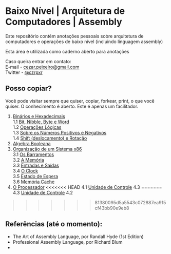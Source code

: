 # Baixo Nível | Arquitetura de Computadores | Assembly

Este repositório contém anotações pessoais sobre arquitetura de computadores e operações de baixo nível (incluindo linguagem assembly)

Esta área é utilizada como caderno aberto para anotações 

Caso queira entrar em contato:  
E-mail - cezar.peixeiro@gmail.com  
Twitter - [@czrpxr](https://www.twitter.com/czrpxr)

## Posso copiar?
Você pode visitar sempre que quiser, copiar, forkear, print, o que você quiser. O conhecimento é aberto. Este é apenas um facilitador.

1. [Binários e Hexadecimais](./baixo-nivel/binarios.md)  
    1.1 [Bit, Nibble, Byte e Word](./baixo-nivel/estruturas.md)  
    1.2 [Operações Lógicas](./baixo-nivel/operacoes_logicas.md)  
    1.3 [Sobre os Números Positivos e Negativos](./baixo-nivel/signed_unsigned.md)  
    1.4 [Shift (deslocamento) e Rotação](./baixo-nivel/shift_rotacao.md)  
2. [Algebra Booleana](./baixo-nivel/algebra_booleana_intro.md)  
3. [Organização de um Sistema x86](./baixo-nivel/sistemax86.md)  
    3.1 [Os Barramentos](./baixo-nivel/barramentos.md)  
    3.2 [A Memória](./baixo-nivel/a_memoria.md)  
    3.3 [Entradas e Saídas](./baixo-nivel/entradas_saidas.md)  
    3.4 [O Clock](./baixo-nivel/clock.md)  
    3.5 [Estado de Espera](./baixo-nivel/estado_espera.md)  
    3.6 [Memória Cache](./baixo-nivel/cache.md)  
4. [O Processador](./baixo-nivel/registradores_flags.md)
<<<<<<< HEAD
    4.1 [Unidade de Controle](./baixo-nivel/unidade_de_controle.md)
    4.3
=======
    4.3 [Unidade de Controle](./baixo-nivel/unidade_de_controle.md)
    4.2 
>>>>>>> 81380095d5a5543c072887ea915cf43bb90e9eb8

## Referências (até o momento):
* The Art of Assembly Language, por Randall Hyde (1st Edition)
* Professional Assembly Language, por Richard Blum
* 
